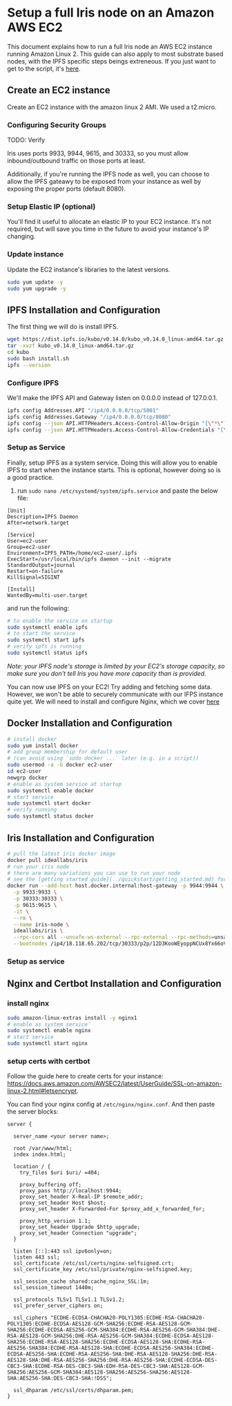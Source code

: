 # Setup a full Iris node on an Amazon AWS EC2

This document explains how to run a full Iris node an AWS EC2 instance running Amazon Linux 2. This guide can also apply to most substrate based nodes, with the IPFS specific steps beings extreneous. If you just want to get to the script, it's [here](../resources/scripts/ec2_setup.sh).

## Create an EC2 instance 
Create an EC2 instance with the amazon linux 2 AMI. We used a t2.micro.

### Configuring Security Groups
TODO: Verify 

Iris uses ports 9933, 9944, 9615, and 30333, so you must allow inbound/outbound traffic on those ports at least.

Additionally, if you're running the IPFS node as well, you can choose to allow the IPFS gateawy to be exposed from your instance as well by exposing the proper ports (default 8080).

### Setup Elastic IP (optional)
You'll find it useful to allocate an elastic IP to your EC2 instance. It's not required, but will save you time in the future to avoid your instance's IP changing. 

### Update instance

Update the EC2 instance's libraries to the latest versions.

``` bash
sudo yum update -y
sudo yum upgrade -y
```

## IPFS Installation and Configuration

The first thing we will do is install IPFS. 

``` bash
wget https://dist.ipfs.io/kubo/v0.14.0/kubo_v0.14.0_linux-amd64.tar.gz
tar -xvzf kubo_v0.14.0_linux-amd64.tar.gz
cd kubo
sudo bash install.sh
ipfs --version
```

### Configure IPFS
We'll make the IPFS API and Gateway listen on 0.0.0.0 instead of 127.0.0.1.

``` bash
ipfs config Addresses.API "/ip4/0.0.0.0/tcp/5001"
ipfs config Addresses.Gateway "/ip4/0.0.0.0/tcp/8080"
ipfs config --json API.HTTPHeaders.Access-Control-Allow-Origin "[\"*\"]"
ipfs config --json API.HTTPHeaders.Access-Control-Allow-Credentials "[\"true\"]"
```

### Setup as Service

Finally, setup IPFS as a system service. Doing this will allow you to enable IPFS to start when the instance starts. This is optional, however doing so is a good practice.

1. run `sudo nano /etc/systemd/system/ipfs.service`
 and paste the below file:
```
[Unit]
Description=IPFS Daemon
After=network.target

[Service]
User=ec2-user
Group=ec2-user
Environment=IPFS_PATH=/home/ec2-user/.ipfs
ExecStart=/usr/local/bin/ipfs daemon --init --migrate
StandardOutput=journal
Restart=on-failure
KillSignal=SIGINT

[Install]
WantedBy=multi-user.target
```

and run the following:

``` bash
# to enable the service on startup
sudo systemctl enable ipfs
# to start the service
sudo systemctl start ipfs
# verify ipfs is running
sudo systemctl status ipfs 
```

*Note: your IPFS node's storage is limited by your EC2's storage capacity, so make sure you don't tell Iris you have more capacity than is provided.*

You can now use IPFS on your EC2! Try adding and fetching some data. However, we won't be able to securely communicate with our IFPS instance quite yet. We will need to install and configure Nginx, which we cover [here](#nginx-installation-and-configuration)

## Docker Installation and Configuration

``` bash
# install docker
sudo yum install docker
# add group membership for default user 
# (can avoid using `sudo docker ...` later (e.g. in a script))
sudo usermod -a -G docker ec2-user
id ec2-user
newgrp docker
# enable as system service at startup
sudo systemctl enable docker
# start service
sudo systemctl start docker
# verify running
sudo systemctl status docker
```

## Iris Installation and Configuration

``` bash
# pull the latest iris docker image
docker pull ideallabs/iris
# run your iris node
# there are many variations you can use to run your node
# see the [getting started guide](../quickstart/getting_started.md) for details
docker run --add-host host.docker.internal:host-gateway -p 9944:9944 \
  -p 9933:9933 \
  -p 30333:30333 \
  -p 9615:9615 \
  -it \
  --rm \
  --name iris-node \
  ideallabs/iris \
  --rpc-cors all --unsafe-ws-external --rpc-external --rpc-methods=unsafe --dev \
  --bootnodes /ip4/18.118.65.202/tcp/30333/p2p/12D3KooWEyoppNCUx8Yx66oV9fJnriXwCcXwDDUA2kj6vnc6iDEp
```

### Setup as service

## Nginx and Certbot Installation and Configuration

### install nginx
``` bash
sudo amazon-linux-extras install -y nginx1
# enable as system service
sudo systemctl enable nginx
# start service
sudo systemctl start nginx
```

### setup certs with certbot
Follow the guide here to create certs for your instance: https://docs.aws.amazon.com/AWSEC2/latest/UserGuide/SSL-on-amazon-linux-2.html#letsencrypt.

You can find your nginx config at `/etc/nginx/nginx.conf`.
And then paste the server blocks:

``` 
server {

  server_name <your server name>;

  root /var/www/html;
  index index.html;

  location / {
    try_files $uri $uri/ =404;

    proxy_buffering off;
    proxy_pass http://localhost:9944;
    proxy_set_header X-Real-IP $remote_addr;
    proxy_set_header Host $host;
    proxy_set_header X-Forwarded-For $proxy_add_x_forwarded_for;

    proxy_http_version 1.1;
    proxy_set_header Upgrade $http_upgrade;
    proxy_set_header Connection "upgrade";
  }

  listen [::]:443 ssl ipv6only=on;
  listen 443 ssl;
  ssl_certificate /etc/ssl/certs/nginx-selfsigned.crt;
  ssl_certificate_key /etc/ssl/private/nginx-selfsigned.key;

  ssl_session_cache shared:cache_nginx_SSL:1m;
  ssl_session_timeout 1440m;

  ssl_protocols TLSv1 TLSv1.1 TLSv1.2;
  ssl_prefer_server_ciphers on;

  ssl_ciphers "ECDHE-ECDSA-CHACHA20-POLY1305:ECDHE-RSA-CHACHA20-POLY1305:ECDHE-ECDSA-AES128-GCM-SHA256:ECDHE-RSA-AES128-GCM-SHA256:ECDHE-ECDSA-AES256-GCM-SHA384:ECDHE-RSA-AES256-GCM-SHA384:DHE-RSA-AES128-GCM-SHA256:DHE-RSA-AES256-GCM-SHA384:ECDHE-ECDSA-AES128-SHA256:ECDHE-RSA-AES128-SHA256:ECDHE-ECDSA-AES128-SHA:ECDHE-RSA-AES256-SHA384:ECDHE-RSA-AES128-SHA:ECDHE-ECDSA-AES256-SHA384:ECDHE-ECDSA-AES256-SHA:ECDHE-RSA-AES256-SHA:DHE-RSA-AES128-SHA256:DHE-RSA-AES128-SHA:DHE-RSA-AES256-SHA256:DHE-RSA-AES256-SHA:ECDHE-ECDSA-DES-CBC3-SHA:ECDHE-RSA-DES-CBC3-SHA:EDH-RSA-DES-CBC3-SHA:AES128-GCM-SHA256:AES256-GCM-SHA384:AES128-SHA256:AES256-SHA256:AES128-SHA:AES256-SHA:DES-CBC3-SHA:!DSS";

  ssl_dhparam /etc/ssl/certs/dhparam.pem;
}
```